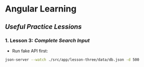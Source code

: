 # Angular Learning
## _Useful Practice Lessions_

### 1. Lesson 3: _Complete Search Input_
- Run fake API first:
```sh
json-server --watch ./src/app/lesson-three/data/db.json -d 500
```